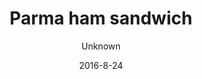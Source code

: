 ---
title: 'Parma ham sandwich'
description: 'Organic homemade whole-grain bun with artichoke cream, lettuce, parma or serrano ham, and fresh tomato. '
color: '#008b23'
price: '60'
size: '1'
meta:
    id: 061bd30824f32dc77befd6104d8ef02c304d6fa7
    parentId: f20f57fa9c3d8bff0902cfb33f350091a3a48d51
    language: en
date: '2016-8-24'
author: Unknown
---
